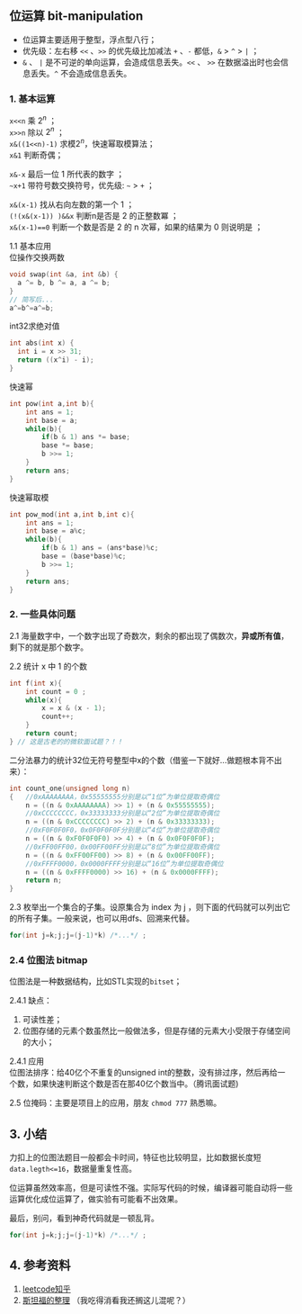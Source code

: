 ## 位运算 bit-manipulation

+ 位运算主要适用于整型，浮点型八行；
+ 优先级：左右移 `<<` 、`>>` 的优先级比加减法 `+` 、`-` 都低，`&` > `^` > `|` ；
+ `&` 、 `|` 是不可逆的单向运算，会造成信息丢失。`<<` 、 `>>` 在数据溢出时也会信息丢失。`^` 不会造成信息丢失。

### 1. 基本运算

`x<<n` 乘 $2^n$ ；  
`x>>n` 除以 $2^n$ ；  
`x&((1<<n)-1)` 求模$2^n$，快速幂取模算法；  
`x&1` 判断奇偶；

`x&-x` 最后一位 1 所代表的数字 ；  
`~x+1` 带符号数交换符号，优先级: `~` > `+` ；  

`x&(x-1)` 找从右向左数的第一个 1 ；  
`(!(x&(x-1)) )&&x` 判断n是否是 2 的正整数冪 ；  
`x&(x-1)==0` 判断一个数是否是 2 的 n 次幂，如果的结果为 0 则说明是 ；  

1.1 基本应用  
位操作交换两数
```cpp
void swap(int &a, int &b) {
  a ^= b, b ^= a, a ^= b;
}
// 简写后...
a^=b^=a^=b;
```
int32求绝对值
```cpp
int abs(int x) {
  int i = x >> 31;
  return ((x^i) - i);
}
```
快速幂
```cpp
int pow(int a,int b){
    int ans = 1;
    int base = a;
    while(b){
        if(b & 1) ans *= base;
        base *= base;
        b >>= 1;
    }
    return ans;
}
```
快速幂取模
```cpp
int pow_mod(int a,int b,int c){
    int ans = 1;
    int base = a%c;
    while(b){
        if(b & 1) ans = (ans*base)%c;
        base = (base*base)%c;
        b >>= 1;
    }
    return ans;
}
```
### 2. 一些具体问题

2.1 海量数字中，一个数字出现了奇数次，剩余的都出现了偶数次，**异或所有值**，剩下的就是那个数字。

2.2 统计 x 中 1 的个数
```cpp
int f(int x){
    int count = 0 ;
    while(x){  
        x = x & (x - 1);  
        count++;  
    }   
    return count;
} // 这是古老的的微软面试题？！！
```

二分法暴力的统计32位无符号整型中x的个数（借鉴一下就好...做题根本背不出来）：
```cpp
int count_one(unsigned long n)
{   //0xAAAAAAAA，0x55555555分别是以“1位”为单位提取奇偶位
    n = ((n & 0xAAAAAAAA) >> 1) + (n & 0x55555555);
    //0xCCCCCCCC，0x33333333分别是以“2位”为单位提取奇偶位
    n = ((n & 0xCCCCCCCC) >> 2) + (n & 0x33333333);
    //0xF0F0F0F0，0x0F0F0F0F分别是以“4位”为单位提取奇偶位
    n = ((n & 0xF0F0F0F0) >> 4) + (n & 0x0F0F0F0F);
    //0xFF00FF00，0x00FF00FF分别是以“8位”为单位提取奇偶位
    n = ((n & 0xFF00FF00) >> 8) + (n & 0x00FF00FF);
    //0xFFFF0000，0x0000FFFF分别是以“16位”为单位提取奇偶位
    n = ((n & 0xFFFF0000) >> 16) + (n & 0x0000FFFF);
    return n;
}
```

2.3 枚举出一个集合的子集。设原集合为 index 为 j ，则下面的代码就可以列出它的所有子集。一般来说，也可以用dfs、回溯来代替。
```cpp
for(int j=k;j;j=(j-1)*k) /*...*/ ;
```

### 2.4 位图法 bitmap

位图法是一种数据结构，比如STL实现的`bitset`；

2.4.1 缺点：
1. 可读性差；
2. 位图存储的元素个数虽然比一般做法多，但是存储的元素大小受限于存储空间的大小；  

2.4.1 应用  
位图法排序：给40亿个不重复的unsigned int的整数，没有排过序，然后再给一个数，如果快速判断这个数是否在那40亿个数当中。（腾讯面试题)

2.5 位掩码：主要是项目上的应用，朋友 `chmod 777` 熟悉嘛。

## 3. 小结

力扣上的位图法题目一般都会卡时间，特征也比较明显，比如数据长度短`data.legth<=16`，数据量重复性高。

位运算虽然效率高，但是可读性不强。实际写代码的时候，编译器可能自动将一些运算优化成位运算了，做实验有可能看不出效果。

最后，别问，看到神奇代码就是一顿乱背。
```cpp
for(int j=k;j;j=(j-1)*k) /*...*/ ;
```

## 4. 参考资料

1. [leetcode知乎](https://www.zhihu.com/question/38206659/answer/736472332)  
2. [斯坦福的整理](http://graphics.stanford.edu/~seander/bithacks.html#OperationCounting) （我吃得消看我还搁这儿混呢？）
